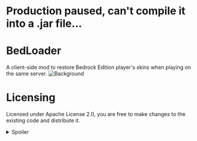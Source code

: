 # Production paused, can't compile it into a .jar file...

# BedLoader
A client-side mod to restore Bedrock Edition player's skins when playing on the same server.
![Background](https://cdn.modrinth.com/data/TpRbMPpF/images/07dbea7eeb26c68fc09941d7f171acecc122e5fc.png)


# Licensing
Licensed under Apache License 2.0, you are free to make changes to the existing code and distribute it.

<details>
<summary>Spoiler</summary>

<p style="font-size: 10px";>Youhuu the racka sheep (my skin) is the property of World Athletics, no personnel has approved to use it!</p>

</details>
